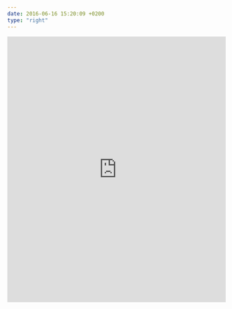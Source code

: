 ```yaml
---
date: 2016-06-16 15:20:09 +0200
type: "right"
---
```

<iframe src="https://www.facebook.com/plugins/post.php?href=https%3A%2F%2Fwww.facebook.com%2Ftereza.kavinska%2Fposts%2F1738778879695109&width=500" width="500" height="608" style="border:none;overflow:hidden" scrolling="no" frameborder="0" allowTransparency="true"></iframe>
